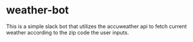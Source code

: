 # weather-bot
This is a simple slack bot that utilizes the accuweather api to fetch current weather according to the zip code the user inputs.